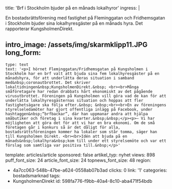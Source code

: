 title: 'Brf i Stockholm bjuder på en månads lokalhyror'
ingress: |
  <p>En bostadsrättsförening med fastighet på Fleminggatan och Fridhemsgatan i Stockholm bjuder sina lokalhyresgäster på en månads hyra. Det rapporterar KungsholmenDirekt.
  </p>
  
intro_image: /assets/img/skarmklipp11.JPG
long_form:
  -
    type: text
    text: '<p>I hörnet Fleminggatan/Fridhemsgatan på Kungsholmen i Stockholm har en brf valt att bjuda sina fem lokalhyresgäster på en månadshyra, för att underlätta deras situation i samband med&nbsp;coronautbrottet. Det skriver lokaltidningen&nbsp;KungsholmenDirekt.&nbsp; <br><br>Många småföretagare har redan drabbats hårt ekonomiskt av det pågående virusutbrottet. Föreningen på Kungsholmen vill göra vad de kan för att underlätta lokalhyresgästernas situation och hoppas att fler fastighetsägare ska följa efter.&nbsp; &nbsp;<br><br>En av föreningens styrelseledamöter har gjort offentliga inlägg på Facebook, under hashtaggen&nbsp;“brfbackar”, där han uppmanar andra att hjälpa småbutiker och företag i sina kvarter.&nbsp;&nbsp;</p><p>– Vi har möjligheten att göra det för att vi har en bra ekonomi. Om de små företagen går i konkurs så är det dåligt för alla, bostadsrättsföreningen kommer ha lokaler som står tomma, säger han till Kungsholmen Direkt. <br><br>Idén att bjuda på en månads&nbsp;lokalhyra&nbsp;kom till under ett styrelsemöte och var ett förslag som samtliga var positiva till.&nbsp;</p>'
template: articles/article
sponsored: false
artikel_typ: nyhet
views: 898
puff_font_size: 24
article_font_size: 24
topnews_font_size: 48
region:
  - 4a7cc063-548b-47be-a624-0558ab07b3ad
clicks: 0
link: '1'
categories: bostadsmarknad
tags:
  - KungsholmenDirekt
id: 598fa776-f9bb-40a4-8c10-aba471f54bdb
